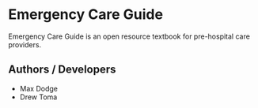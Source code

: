 # Emergency Care Guide
Emergency Care Guide is an open resource textbook for pre-hospital care providers.

## Authors / Developers

- Max Dodge
- Drew Toma